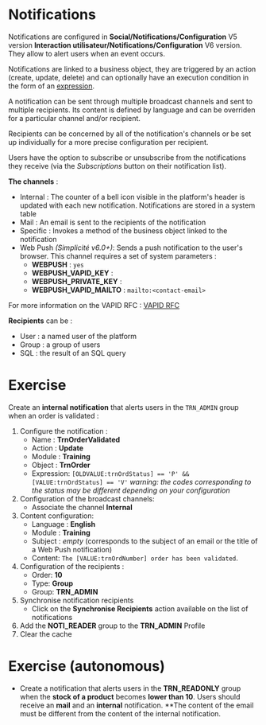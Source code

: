 Notifications
====================

Notifications are configured in **Social/Notifications/Configuration** V5 version **Interaction utilisateur/Notifications/Configuration** V6 version.  
They allow to alert users when an event occurs.

Notifications are linked to a business object, they are triggered by an action (create, update, delete) and can optionally have an execution condition in the form of an [expression](/lesson/docs/core/expressions).

A notification can be sent through multiple broadcast channels and sent to multiple recipients. Its content is defined by language and can be overriden for a particular channel and/or recipient. 

Recipients can be concerned by all of the notification's channels or be set up individually for a more precise configuration per recipient. 

Users have the option to subscribe or unsubscribe from the notifications they receive (via the *Subscriptions* button on their notification list).

**The channels** :
* Internal : The counter of a bell icon visible in the platform's header is updated with each new notification. Notifications are stored in a system table
* Mail : An email is sent to the recipients of the notification
* Specific : Invokes a method of the business object linked to the notification
* Web Push *(Simplicité v6.0+)*: Sends a push notification to the user's browser. This channel requires a set of system parameters :
    - **WEBPUSH** : `yes`
    - **WEBPUSH_VAPID_KEY** : <generated VAPID public key>
    - **WEBPUSH_PRIVATE_KEY** : <generated VAPID private key>
    - **WEBPUSH_VAPID_MAILTO** : `mailto:<contact-email>`

For more information on the VAPID RFC : <a href="https://datatracker.ietf.org/doc/rfc8292/" target="_blank">VAPID RFC</a>

**Recipients** can be :
* User : a named user of the platform
* Group : a group of users
* SQL : the result of an SQL query

Exercise
====================

Create an **internal notification** that alerts users in the `TRN_ADMIN` group when an order is validated :
1. Configure the notification :
    * Name : **TrnOrderValidated**
    * Action : **Update**
    * Module : **Training**
    * Object : **TrnOrder**
    * Expression: `[OLDVALUE:trnOrdStatus] == 'P' && [VALUE:trnOrdStatus] == 'V'` *warning: the codes corresponding to the status may be different depending on your configuration* 
2. Configuration of the broadcast channels:
    * Associate the channel **Internal**
3. Content configuration:
    * Language : **English**
    * Module : **Training**
    * Subject : *empty* (corresponds to the subject of an email or the title of a Web Push notification)
    * Content: `The [VALUE:trnOrdNumber] order has been validated`.
4. Configuration of the recipients : 
    * Order: **10**
    * Type: **Group**
    * Group: **TRN_ADMIN**
5. Synchronise notification recipients
    * Click on the **Synchronise Recipients** action available on the list of notifications
6. Add the **NOTI_READER** group to the **TRN_ADMIN** Profile
7. Clear the cache

Exercise (autonomous)
====================

* Create a notification that alerts users in the **TRN_READONLY** group when the **stock of a product** becomes **lower than 10**. Users should receive an **mail** and an **internal** notification. 
**The content of the email must be different from the content of the internal notification.